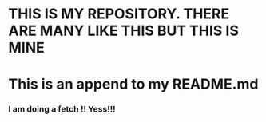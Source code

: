 # THIS IS MY REPOSITORY. THERE ARE MANY LIKE THIS BUT THIS IS MINE

# This is an append to my README.md

### I am doing a fetch !! Yess!!!
